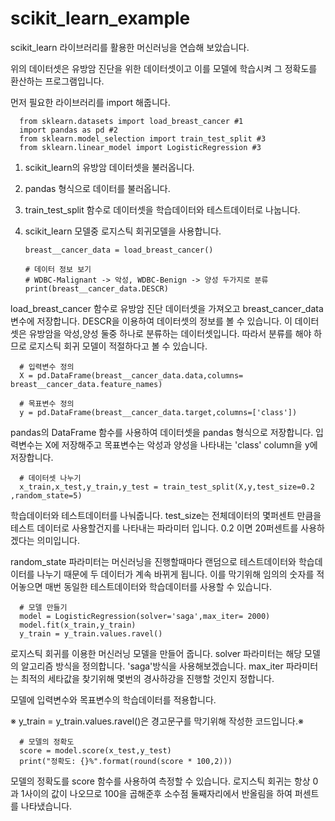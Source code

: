 # scikit_learn_example

scikit_learn 라이브러리를 활용한 머신러닝을 연습해 보았습니다.

위의 데이터셋은 유방암 진단을 위한 데이터셋이고 이를 모델에 학습시켜 그 정확도를 환산하는 프로그램입니다.


먼저 필요한 라이브러리를 import 해줍니다.

      from sklearn.datasets import load_breast_cancer #1
      import pandas as pd #2
      from sklearn.model_selection import train_test_split #3
      from sklearn.linear_model import LogisticRegression #3
      
 1. scikit_learn의 유방암 데이터셋을 불러옵니다. 
 2. pandas 형식으로 데이터를 불러옵니다.
 3. train_test_split 함수로 데이터셋을 학습데이터와 테스트데이터로 나눕니다.
 4. scikit_learn 모델중 로지스틱 회귀모델을 사용합니다.




        breast__cancer_data = load_breast_cancer()

        # 데이터 정보 보기
        # WDBC-Malignant -> 악성, WDBC-Benign -> 양성 두가지로 분류
        print(breast__cancer_data.DESCR)
            

 load_breast_cancer 함수로 유방암 진단 데이터셋을 가져오고
 breast_cancer_data 변수에 저장합니다.
 DESCR을 이용하여 데이터셋의 정보를 볼 수 있습니다. 이 데이터셋은 유방암을 악성,양성 둘중 하나로 분류하는 데이터셋입니다.
 따라서 분류를 해야 하므로 로지스틱 회귀 모델이 적절하다고 볼 수 있습니다.






      # 입력변수 정의
      X = pd.DataFrame(breast__cancer_data.data,columns= breast__cancer_data.feature_names)

      # 목표변수 정의
      y = pd.DataFrame(breast__cancer_data.target,columns=['class'])
 
 pandas의 DataFrame 함수를 사용하여 데이터셋을 pandas 형식으로 저장합니다.
 입력변수는 X에 저장해주고
 목표변수는 악성과 양성을 나타내는 'class' column을 y에 저장합니다.
 







      # 데이터셋 나누기
      x_train,x_test,y_train,y_test = train_test_split(X,y,test_size=0.2 ,random_state=5)
      
      
 학습데이터와 테스트데이터를 나눠줍니다. 
 test_size는 전체데이터의 몇퍼센트 만큼을 테스트 데이터로 사용할건지를 나타내는 파라미터 입니다.
 0.2 이면 20퍼센트를 사용하겠다는 의미입니다.
 
 random_state 파라미터는 머신러닝을 진행할때마다 랜덤으로 테스트데이터와 학습데이터를 나누기 때문에 두 데이터가 계속 바뀌게 됩니다.
 이를 막기위해 임의의 숫자를 적어놓으면 매번 동일한 테스트데이터와 학습데이터를 사용할 수 있습니다.
 
 
 
 
 
 
 
 

      # 모델 만들기
      model = LogisticRegression(solver='saga',max_iter= 2000)
      model.fit(x_train,y_train)
      y_train = y_train.values.ravel()
      
 
 로지스틱 회귀를 이용한 머신러닝 모델을 만들어 줍니다.
 solver 파라미터는 해당 모델의 알고리즘 방식을 정의합니다. 'saga'방식을 사용해보겠습니다.
 max_iter 파라미터는 최적의 세타값을 찾기위해 몇번의 경사하강을 진행할 것인지 정합니다.
 
 모델에 입력변수와 목표변수의 학습데이터를 적용합니다.
 
 ※ y_train = y_train.values.ravel()은 경고문구를 막기위해 작성한 코드입니다.※
 
 
 
 
 
 


      # 모델의 정확도 
      score = model.score(x_test,y_test)
      print("정확도: {}%".format(round(score * 100,2)))
      
 
 모델의 정확도를 score 함수를 사용하여 측정할 수 있습니다.
 로지스틱 회귀는 항상 0과 1사이의 값이 나오므로 100을 곱해준후 소수점 둘째자리에서 반올림을 하여 퍼센트를 나타냈습니다.
 
 

  
